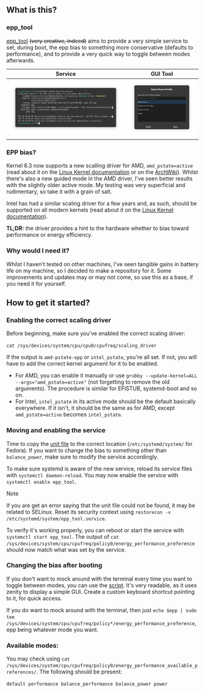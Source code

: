 ## What is this?

### epp_tool

[epp_tool](https://github.com/diogotavc/epp_tool) ~~(very creative, indeed)~~ aims to provide a very simple service to set, during boot, the epp bias to something more conservative (defaults to performance), and to provide a very quick way to toggle between modes afterwards.

Service                    |  GUI Tool
:-------------------------:|:-------------------------:
![](epp_tool_service.png)  |  ![](epp_tool.png)

### EPP bias?

Kernel 6.3 now supports a new scalling driver for AMD, `amd_pstate=active` (read about it on the [Linux Kernel documentation](https://docs.kernel.org/admin-guide/pm/amd-pstate.html#active-mode) or on the [ArchWiki](https://wiki.archlinux.org/title/CPU_frequency_scaling#amd_pstate)). Whilst there's also a new guided mode in the AMD driver, I've seen better results with the slightly older active mode. My testing was very superficial and rudimentary, so take it with a grain of salt.

Intel has had a similar scaling driver for a few years and, as such, should be supported on all modern kernels (read about it on the [Linux Kernel documentation](https://docs.kernel.org/admin-guide/pm/intel_pstate.html#active-mode)).

**TL;DR:** the driver provides a hint to the hardware whether to bias toward performance or energy efficiency.

### Why would I need it?

Whilst I haven't tested on other machines, I've seen tangible gains in battery life on my machine, so I decided to make a repository for it. Some improvements and updates may or may not come, so use this as a base, if you need it for yourself.

## How to get it started?

### Enabling the correct scaling driver

Before beginning, make sure you've enabled the correct scaling driver:

```cat /sys/devices/system/cpu/cpu0/cpufreq/scaling_driver```

If the output is `amd-pstate-epp` or `intel_pstate`, you're all set. If not, you will have to add the correct kernel argument for it to be enabled.

- For AMD, you can enable it manually or use `grubby --update-kernel=ALL --args="amd_pstate=active"` (not forgetting to remove the old arguments). The procedure is similar for EFISTUB, systemd-boot and so on.
- For Intel, `intel_pstate` in its active mode should be the default basically everywhere. If it isn't, it should be the same as for AMD, except `amd_pstate=active` becomes `intel_pstate`.

### Moving and enabling the service

Time to copy the [unit file](epp_tool.service) to the correct location (`/etc/systemd/system/` for Fedora). If you want to change the bias to something other than `balance_power`, make sure to modify the service accordingly.

To make sure systemd is aware of the new service, reload its service files with `systemctl daemon-reload`. You may now enable the service with `systemctl enable epp_tool`.

> [!NOTE]
> If you are get an error saying that the unit file could not be found, it may be related to SELinux. Reset its security context using `restorecon -v /etc/systemd/system/epp_tool.service`.

To verify it's working properly, you can reboot or start the service with `systemctl start epp_tool`. The output of `cat /sys/devices/system/cpu/cpufreq/policy0/energy_performance_preference` should now match what was set by the service.

### Changing the bias after booting

If you don't want to mock around with the terminal every time you want to toggle between modes, you can use the [script](epp_tool). It's very readable, as it uses zenity to display a simple GUI. Create a custom keyboard shortcut pointing to it, for quick access.

If you do want to mock around with the terminal, then just `echo $epp | sudo tee /sys/devices/system/cpu/cpufreq/policy*/energy_performance_preference`, epp being whatever mode you want.

### Available modes:

You may check using `cat /sys/devices/system/cpu/cpufreq/policy0/energy_performance_available_preferences/`. The following should be present:

```default performance balance_performance balance_power power```